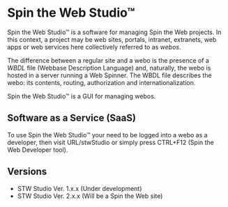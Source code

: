 # Spin the Web Studio&trade;

Spin the Web Studio&trade; is a software for managing Spin the Web projects. In this context, a project may be web sites, portals, intranet, extranets, web apps or web services here collectively referred to as _webos_.

The difference between a regular site and a webo is the presence of a *WBDL* file (Webbase Description Language) and, naturally, the webo is hosted in a server running a Web Spinner. The WBDL file describes the webo: its contents, routing, authorization and internationalization.

Spin the Web Studio&trade; is a GUI for managing webos.

## Software as a Service (SaaS)
To use Spin the Web Studio&trade; your need to be logged into a webo as a developer, then visit URL/stwStudio or simply press CTRL+F12 (Spin the Web Developer tool).

## Versions
* STW Studio Ver. 1.x.x (Under development)
* STW Studio Ver. 2.x.x (Will be a Spin the Web site)
